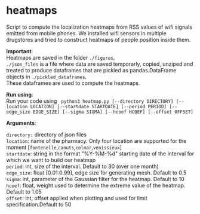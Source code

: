 # heatmaps
Script to compute the localization heatmaps from RSS values of wifi signals emitted from mobile phones. We installed wifi sensors in multiple drugstores and tried to construct heatmaps of people position inside them. 


**Important**:   
Heatmaps are saved in the folder `./figures`.           
`./json_files` is a file where data are saved temporarly, copied, unziped and treated to produce dataframes that are pickled as pandas.DataFrame objects in `./pickled_dataframes`.         
These dataframes are used to compute the heatmaps.      

**Run using**:       
Run your code using 
` python3 heatmap.py [--directory DIRECTORY] [--location LOCATION] [--startdate STARTDATE] [--period PERIOD] [--edge_size EDGE_SIZE] [--sigma SIGMA] [--hcoef HCOEF] [--offset OFFSET]`

**Arguments**:

`directory:` directory of json files        
`location`: name of the pharmacy. Only four location are supported for the moment [`fontenelle`,`canuts`,`colmar`,`venissieux`]         
`startdate`: string in the format "%Y-%M-%d" starting date of the interval for which we want to build our heatmap          
`period`: int, size of the interval. Default to 30 (over one month)       
`edge_size`: float [0.01:0.99], edge size for generating mesh. Default to 0.5          
`sigma`: int, parameter of the Gaussian filter for the heatmap. Default to 10           
`hcoef`: float, weight used to determine the extreme value of the heatmap. Default to 1.05         
`offset`: int, offset applied when plotting and used for limit specification.Default to 50      

